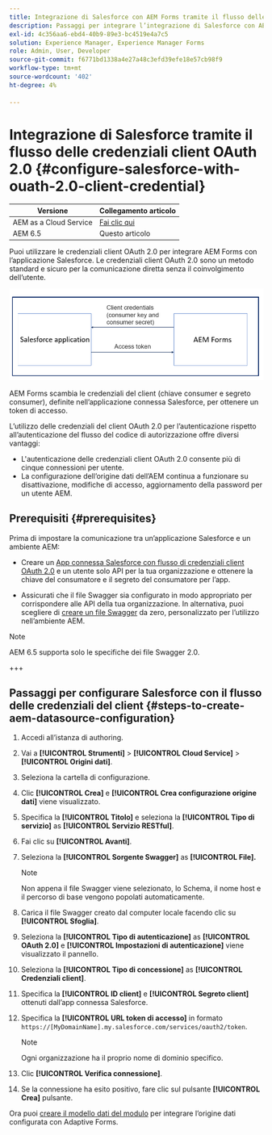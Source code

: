 ```yaml
---
title: Integrazione di Salesforce con AEM Forms tramite il flusso delle credenziali client OAuth 2.0
description: Passaggi per integrare l’integrazione di Salesforce con AEM Forms utilizzando il flusso delle credenziali del client OAuth 2.0
exl-id: 4c356aa6-ebd4-40b9-89e3-bc4519e4a7c5
solution: Experience Manager, Experience Manager Forms
role: Admin, User, Developer
source-git-commit: f6771bd1338a4e27a48c3efd39efe18e57cb98f9
workflow-type: tm+mt
source-wordcount: '402'
ht-degree: 4%

---
```


# Integrazione di Salesforce tramite il flusso delle credenziali client OAuth 2.0  {#configure-salesforce-with-ouath-2.0-client-credential}

| Versione | Collegamento articolo |
| -------- | ---------------------------- |
| AEM as a Cloud Service | [Fai clic qui](https://experienceleague.adobe.com/docs/experience-manager-cloud-service/content/forms/integrate/use-form-data-model/oauth2-client-credentials-flow-for-server-to-server-integration.html?lang=it) |
| AEM 6.5 | Questo articolo |

Puoi utilizzare le credenziali client OAuth 2.0 per integrare AEM Forms con l’applicazione Salesforce. Le credenziali client OAuth 2.0 sono un metodo standard e sicuro per la comunicazione diretta senza il coinvolgimento dell’utente.

![Flusso di lavoro durante l’impostazione della comunicazione tra l’applicazione AEM Forms e Salesforce](/help/forms/using/assets/salesforce-workflow.png)

AEM Forms scambia le credenziali del client (chiave consumer e segreto consumer), definite nell’applicazione connessa Salesforce, per ottenere un token di accesso.

L’utilizzo delle credenziali del client OAuth 2.0 per l’autenticazione rispetto all’autenticazione del flusso del codice di autorizzazione offre diversi vantaggi:

* L&#39;autenticazione delle credenziali client OAuth 2.0 consente più di cinque connessioni per utente.
* La configurazione dell’origine dati dell’AEM continua a funzionare su disattivazione, modifiche di accesso, aggiornamento della password per un utente AEM.

## Prerequisiti {#prerequisites}

Prima di impostare la comunicazione tra un’applicazione Salesforce e un ambiente AEM:

* Creare un [App connessa Salesforce con flusso di credenziali client OAuth 2.0](https://help.salesforce.com/s/articleView?id=sf.connected_app_client_credentials_setup.htm&amp;type=5) e un utente solo API per la tua organizzazione e ottenere la chiave del consumatore e il segreto del consumatore per l’app.

* Assicurati che il file Swagger sia configurato in modo appropriato per corrispondere alle API della tua organizzazione. In alternativa, puoi scegliere di [creare un file Swagger](https://experienceleague.adobe.com/docs/experience-manager-learn/cloud-service/forms/integrate-with-salesforce/describe-rest-api.html) da zero, personalizzato per l’utilizzo nell’ambiente AEM.
>[!NOTE]
>
> AEM 6.5 supporta solo le specifiche dei file Swagger 2.0.

+++

## Passaggi per configurare Salesforce con il flusso delle credenziali del client {#steps-to-create-aem-datasource-configuration}

1. Accedi all’istanza di authoring.
1. Vai a **[!UICONTROL Strumenti]** > **[!UICONTROL Cloud Service]** > **[!UICONTROL Origini dati]**.
1. Seleziona la cartella di configurazione.
1. Clic **[!UICONTROL Crea]** e **[!UICONTROL Crea configurazione origine dati]** viene visualizzato.
1. Specifica la **[!UICONTROL Titolo]** e seleziona la **[!UICONTROL Tipo di servizio]** as **[!UICONTROL Servizio RESTful]**.
1. Fai clic su **[!UICONTROL Avanti]**.
1. Seleziona la **[!UICONTROL Sorgente Swagger]** as **[!UICONTROL File].**
   >[!NOTE]
   >
   > Non appena il file Swagger viene selezionato, lo Schema, il nome host e il percorso di base vengono popolati automaticamente.

1. Carica il file Swagger creato dal computer locale facendo clic su **[!UICONTROL Sfoglia]**.
1. Seleziona la **[!UICONTROL Tipo di autenticazione]** as **[!UICONTROL OAuth 2.0]** e **[!UICONTROL Impostazioni di autenticazione]** viene visualizzato il pannello.
1. Seleziona la **[!UICONTROL Tipo di concessione]** as **[!UICONTROL Credenziali client]**.
1. Specifica la **[!UICONTROL ID client]** e **[!UICONTROL Segreto client]** ottenuti dall’app connessa Salesforce.
1. Specifica la **[!UICONTROL URL token di accesso]** in formato
   `https://[MyDomainName].my.salesforce.com/services/oauth2/token`.

   >[!NOTE]
   >
   > Ogni organizzazione ha il proprio nome di dominio specifico.

1. Clic **[!UICONTROL Verifica connessione]**.
1. Se la connessione ha esito positivo, fare clic sul pulsante **[!UICONTROL Crea]** pulsante.

Ora puoi [creare il modello dati del modulo](https://experienceleague.adobe.com/docs/experience-manager-65/forms/form-data-model/create-form-data-models.html?lang=en) per integrare l’origine dati configurata con Adaptive Forms.
